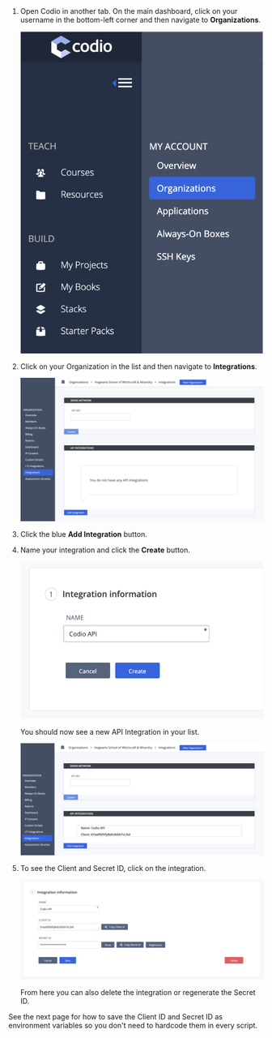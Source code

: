 ##

1. Open Codio in another tab. On the main dashboard, click on your username in the bottom-left corner and then navigate to **Organizations**.

   ![.guides/img/Organizations](.guides/img/Organizations.png)

2. Click on your Organization in the list and then navigate to **Integrations**.

    ![.guides/img/Integrations](.guides/img/Integrations.png)

3. Click the blue **Add Integration** button.

4. Name your integration and click the **Create** button.

    ![.guides/img/CreateIntegration](.guides/img/CreateIntegration.png)

    You should now see a new API Integration in your list.

    ![.guides/img/NewIntegration](.guides/img/NewIntegration.png)

5. To see the Client and Secret ID, click on the integration.

    ![.guides/img/ClientSecretIDs](.guides/img/ClientSecretIDs.png)

    From here you can also delete the integration or regenerate the Secret ID.

See the next page for how to save the Client ID and Secret ID as environment variables so you don't need to hardcode them in every script.